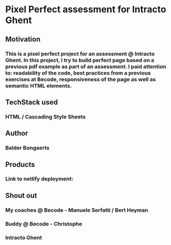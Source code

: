 # Pixel Perfect assessment for Intracto Ghent

## Motivation
### This is a pixel perfect project for an assessment @ Intracto Ghent. In this project, I try to build perfect page based on a previous pdf example as part of an assessment. I paid attention to: readability of the code, best practices from a previous exercises at Becode, responsiveness of the page as well as semantic HTML elements.

## TechStack used
### HTML / Cascading Style Sheets

## Author
### Balder Bongaerts

## Products
### Link to netlify deployment:

## Shout out

### My coaches @ Becode - Manuele Serfatti / Bert Heyman <br>
### Buddy @ Becode - Christophe <br>
### Intracto Ghent
